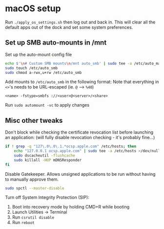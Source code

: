 macOS setup
===========

Run `./apply_os_settings.sh` then log out and back in. This will clear all the default apps out of
the dock and set some system preferences.

Set up SMB auto-mounts in /mnt
------------------------------
Set up the auto-mount config file
```bash
echo $'\n# Custom SMB mounts\n/mnt auto_smb' | sudo tee -a /etc/auto_master >/dev/null
sudo touch /etc/auto_smb
sudo chmod a-rwx,u+rw /etc/auto_smb
```

Add mounts to `/etc/auto_smb` in the following format:
Note that everything in `<>`'s needs to be URL-escaped (ie. `@` --> `%40`)
```
<name> -fstype=smbfs ://<user>@<server>/<share>
```

Run `sudo automount -vc` to apply changes


Misc other tweaks
-----------------
Don't block while checking the certificate revocation list before launching an application:
(will fully disable revocation checking - it's probably fine...)
```bash
if ! grep -q "127\.0\.0\.1.*ocsp.apple.com" /etc/hosts; then
    echo "127.0.0.1 ocsp.apple.com" | sudo tee -a /etc/hosts >/dev/null
    sudo dscacheutil -flushcache
    sudo killall -HUP mDNSResponder
fi
```

Disable Gatekeeper. Allows unsigned applications to be run without having to manually approve them.
```bash
sudo spctl --master-disable
```

Turn off System Integrity Protection (SIP):
1. Boot into recovery mode by holding CMD+R while booting
2. Launch Utilities -> Terminal
3. Run `csrutil disable`
4. Run `reboot`

